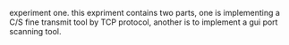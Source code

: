 experiment one. this expriment contains two parts, one is implementing a C/S fine transmit tool by TCP protocol, another is to implement a gui port scanning tool.